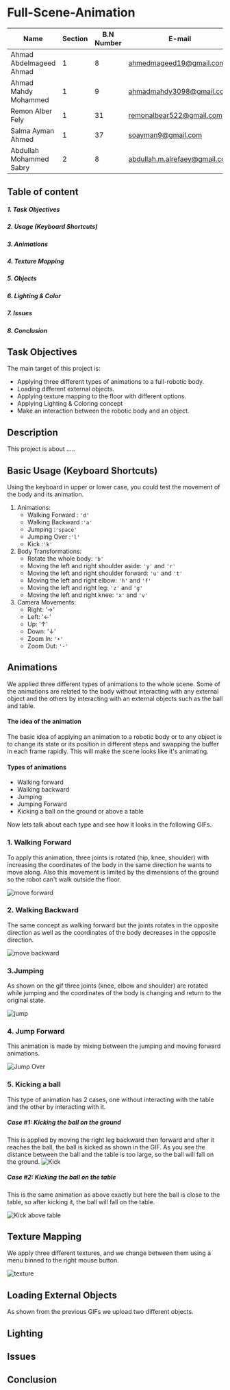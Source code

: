 # Full-Scene-Animation

| Name                    | Section | B.N Number   | E-mail                        | Group ID |
|-------------------------|---------|--------------|-------------------------------|----------|
| Ahmad Abdelmageed Ahmad | 1       |            8 | ahmedmageed19@gmail.com       | xx       |
| Ahmad Mahdy Mohammed    | 1       |            9 | ahmadmahdy3098@gmail.com      | xx       |
| Remon Alber Fely        | 1       |           31 | remonalbear522@gmail.com      | xx       |
| Salma Ayman Ahmed       | 1       |           37 | soayman9@gmail.com            | xx       |
| Abdullah Mohammed Sabry | 2       |            8 | abdullah.m.alrefaey@gmail.com | xx       |

## Table of content
##### 1. Task Objectives
##### 2. Usage (Keyboard Shortcuts)
##### 3. Animations
##### 4. Texture Mapping 
##### 5. Objects
##### 6. Lighting & Color
##### 7. Issues
##### 8. Conclusion

## Task Objectives
The main target of this project is:
* Applying three different types of animations to a full-robotic body.
* Loading different external objects.
* Applying texture mapping to the floor with different options.
* Applying Lighting & Coloring concept
* Make an interaction between the robotic body and an object.

## Description
This project is about .....

## Basic Usage (Keyboard Shortcuts)
Using the keyboard in upper or lower case, you could test the movement of the body and its animation.
1. Animations:
    * Walking Forward : `'d'`
    * Walking Backward :`'a'`
    * Jumping :`'space'`
    * Jumping Over :`'l'`
    * Kick :`'k'`
2. Body Transformations:
    * Rotate the whole body: `'b'`
    * Moving the left and right shoulder aside: `'y'` and `'r'`
    * Moving the left and right shoulder forward: `'u'` and `'t'`
    * Moving the left and right elbow: `'h'` and `'f'`
    * Moving the left and right leg: `'z'` and `'g'`
    * Moving the left and right knee: `'x'` and `'v'`
3. Camera Movements:    
    * Right: '&rarr;'
    * Left: '&larr;'
    * Up: '&uarr;'
    * Down: '&darr;'
    * Zoom In: `'+'`
    * Zoom Out: `'-'`


## Animations
We applied three different types of animations to the whole scene. Some of the animations are related to the body without interacting with any external object and the others by interacting with an external objects such as the ball and table.

#### The idea of the animation
The basic idea of applying an animation to a robotic body or to any object is to change its state or its position in different steps and swapping the buffer in each frame rapidly. This will make the scene looks like it's animating.

#### Types of animations
- Walking forward
- Walking backward
- Jumping
- Jumping Forward
- Kicking a ball on the ground or above a table

Now lets talk about each type and see how it looks in the following GIFs.
### 1. Walking Forward
To apply this animation, three joints is rotated (hip, knee, shoulder) with increasing the coordinates of the body in the same direction he wants to move along. Also this movement is limited by the dimensions of the ground so the robot can't walk outside the floor.

![move forward](images/forward.gif)

### 2. Walking Backward
The same concept as walking forward but the joints rotates in the opposite direction as well as the coordinates of the body decreases in the opposite direction.

![move backward](images/backward.gif)

### 3.Jumping
As shown on the gif three joints (knee, elbow and shoulder) are rotated while jumping and the coordinates of the body is changing and return to the original state.

![jump](images/jump.gif)

### 4. Jump Forward
This animation is made by mixing between the jumping and moving forward animations.

![Jump Over](images/jumpover.gif)

### 5. Kicking a ball
This type of animation has 2 cases, one without interacting with the table and the other by interacting with it.

##### Case #1: Kicking the ball on the ground
This is applied by moving the right leg backward then forward and after it reaches the ball, the ball is kicked as shown in the GIF. As you see the distance between the ball and the table is too large, so the ball will fall on the ground.
![Kick ](images/kick.gif)

##### Case #2: Kicking the ball on the table
This is the same animation as above exactly but here the ball is close to the table, so after kicking it, the ball will fall on the table.

![Kick above table ](images/kick1.gif)

## Texture Mapping
We apply three different textures, and we change between them using a menu binned to the right mouse button.

![texture](images/texture.gif)

## Loading External Objects
As shown from the previous GIFs we upload two different objects.  



## Lighting



## Issues

## Conclusion
